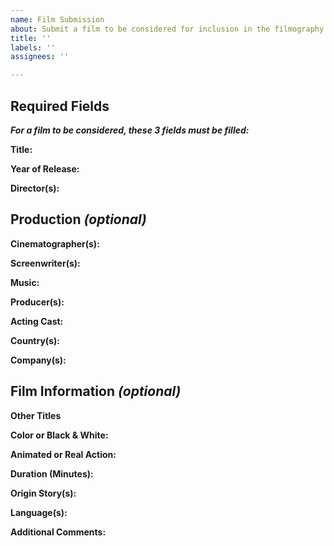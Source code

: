 ```yaml
---
name: Film Submission
about: Submit a film to be considered for inclusion in the filmography
title: ''
labels: ''
assignees: ''

---
```


## Required Fields

***For a film to be considered, these 3 fields must be filled:***

**Title:**

**Year of Release:**

**Director(s):**



## Production *(optional)*

**Cinematographer(s):**

**Screenwriter(s):**

**Music:**

**Producer(s):**

**Acting Cast:**

**Country(s):**

**Company(s):**


## Film Information *(optional)*

**Other Titles**

**Color or Black & White:**

**Animated or Real Action:**

**Duration (Minutes):**

**Origin Story(s):**

**Language(s):**


**Additional Comments:**
